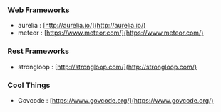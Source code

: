 ### Web Frameworks
* aurelia : [http://aurelia.io/](http://aurelia.io/)
* meteor  : [https://www.meteor.com/](https://www.meteor.com/)

### Rest Frameworks
* strongloop  : [http://strongloop.com/](http://strongloop.com/)

### Cool Things
* Govcode : [https://www.govcode.org/](https://www.govcode.org/)
